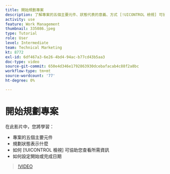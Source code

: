 ```yaml
---
title: 開始規劃專案
description: 了解專案的五個主要元件、狀態代表的意義、方式 [!UICONTROL 檢視] 可協助您查看相關資訊，以及如何設定開始日期或到期日。
activity: use
feature: Work Management
thumbnail: 335086.jpeg
type: Tutorial
role: User
level: Intermediate
team: Technical Marketing
kt: 8772
exl-id: 6df467a3-6e26-4bd4-94ac-b77cd43b5aa3
doc-type: video
source-git-commit: 650e4d346e1792863930dcebafacab4c88f2a8bc
workflow-type: tm+mt
source-wordcount: '77'
ht-degree: 0%

---
```


# 開始規劃專案

在此影片中，您將學習：

* 專案的五個主要元件
* 規劃狀態表示什麼
* 如何 [!UICONTROL 檢視] 可協助您查看所需資訊
* 如何設定開始或完成日期

>[!VIDEO](https://video.tv.adobe.com/v/335086/?quality=12&learn=on)
